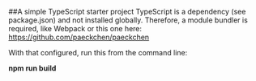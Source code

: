 ##A simple TypeScript starter project
TypeScript is a dependency (see package.json) and not installed globally. Therefore, a module bundler is required, like Webpack or this one here: https://github.com/paeckchen/paeckchen

With that configured, run this from the command line:

**npm run build**


